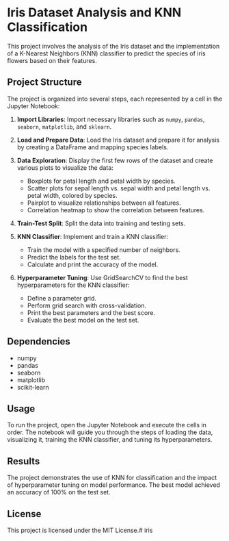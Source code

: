 # Iris Dataset Analysis and KNN Classification

This project involves the analysis of the Iris dataset and the implementation of a K-Nearest Neighbors (KNN) classifier to predict the species of iris flowers based on their features.

## Project Structure

The project is organized into several steps, each represented by a cell in the Jupyter Notebook:

1. **Import Libraries**: Import necessary libraries such as `numpy`, `pandas`, `seaborn`, `matplotlib`, and `sklearn`.

2. **Load and Prepare Data**: Load the Iris dataset and prepare it for analysis by creating a DataFrame and mapping species labels.

3. **Data Exploration**: Display the first few rows of the dataset and create various plots to visualize the data:
    - Boxplots for petal length and petal width by species.
    - Scatter plots for sepal length vs. sepal width and petal length vs. petal width, colored by species.
    - Pairplot to visualize relationships between all features.
    - Correlation heatmap to show the correlation between features.

4. **Train-Test Split**: Split the data into training and testing sets.

5. **KNN Classifier**: Implement and train a KNN classifier:
    - Train the model with a specified number of neighbors.
    - Predict the labels for the test set.
    - Calculate and print the accuracy of the model.

6. **Hyperparameter Tuning**: Use GridSearchCV to find the best hyperparameters for the KNN classifier:
    - Define a parameter grid.
    - Perform grid search with cross-validation.
    - Print the best parameters and the best score.
    - Evaluate the best model on the test set.

## Dependencies

- numpy
- pandas
- seaborn
- matplotlib
- scikit-learn

## Usage

To run the project, open the Jupyter Notebook and execute the cells in order. The notebook will guide you through the steps of loading the data, visualizing it, training the KNN classifier, and tuning its hyperparameters.

## Results

The project demonstrates the use of KNN for classification and the impact of hyperparameter tuning on model performance. The best model achieved an accuracy of 100% on the test set.

## License

This project is licensed under the MIT License.# iris